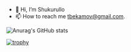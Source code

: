 - 👋 Hi, I’m Shukurullo
- 📫 How to reach me tbekamov@gmail.com.

<!---
Shukurullodev/Shukurullodev is a ✨ special ✨ repository because its `README.md` (this file) appears on your GitHub profile.
You can click the Preview link to take a look at your changes.
--->
![Anurag's GitHub stats](https://github-readme-stats.vercel.app/api?username=shukurullo-98&show_icons=true&theme=transparent)


[![trophy](https://github-profile-trophy.vercel.app/?username=shukurullo-98&theme=onedark)](https://github.com/shukurullo-98/github-profile-trophy)
